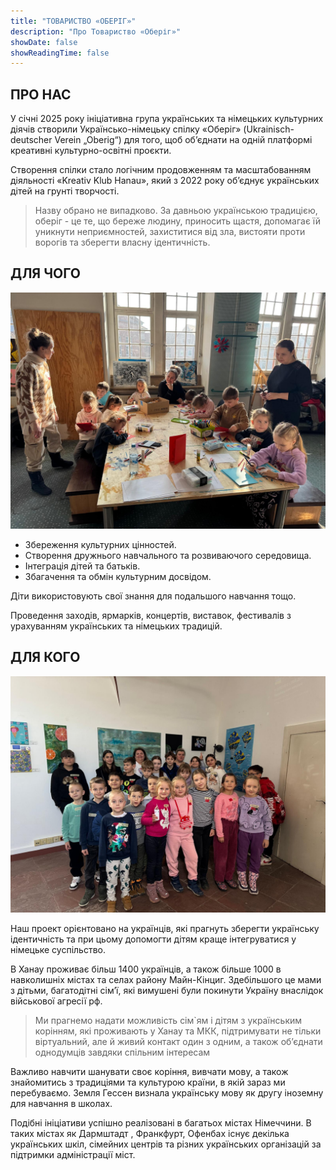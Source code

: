 ```yaml
---
title: "ТОВАРИСТВО «ОБЕРІГ»"
description: "Про Товариство «Оберіг»"
showDate: false
showReadingTime: false
---
```

## ПРО НАС  

У січні 2025 року ініціативна група українських та німецьких культурних діячів створили Українсько-німецьку спілку «Оберіг» (Ukrainisch-deutscher Verein  „Oberig“)  для того, щоб об’єднати на одній платформі креативні культурно-освітні проєкти.

Створення спілки стало логічним продовженням та масштабованням  діяльності «Kreativ  Klub  Hanau», який з 2022 року об’єднує українських дітей на грунті творчості.

> Назву обрано не випадково.  За давньою українською традицією, оберіг - це те, що береже людину, приносить щастя, допомагає їй уникнути неприємностей, захиститися від зла, вистояти проти ворогів та зберегти власну ідентичність.

## ДЛЯ ЧОГО

![ ](img1.jpg)

- Збереження  культурних цінностей.  
- Створення дружнього навчального та розвиваючого середовища.  
- Інтеграція дітей та батьків.   
- Збагачення та обмін культурним досвідом.

Діти використовують свої знання для подальшого навчання тощо.

Проведення заходів, ярмарків, концертів, виставок, фестивалів з урахуванням українських та німецьких традицій.

## ДЛЯ КОГО

![ ](img2.jpg)

Наш проект орієнтовано на українців, які прагнуть зберегти українську ідентичність та при цьому допомогти дітям краще інтегруватися у німецьке суспільство.

В Ханау проживає більш 1400 українців, а також більше 1000 в навколишніх містах та селах району Майн-Кінциг. Здебільшого це мами з дітьми, багатодітні сім’ї, які вимушені були покинути Україну внаслідок військової агресії рф.

> Ми прагнемо надати можливість сім`ям і дітям з українським корінням, які проживають у Ханау та МКК,  підтримувати не тільки віртуальний, але й живий  контакт один з одним, а також об’єднати однодумців завдяки спільним інтересам

Важливо навчити шанувати своє корiння, вивчати мову, а також знайомитись з традиціями та культурою країни, в якій зараз ми перебуваємо. Земля Гессен визнала українську мову як другу іноземну для навчання в школах.

Подібні ініціативи успішно реалізовані в багатьох містах Німеччини. В таких містах як Дармштадт , Франкфурт, Офенбах існує декілька українських шкіл, сімейних центрів та різних українських організацій за підтримки адміністрації міст.
